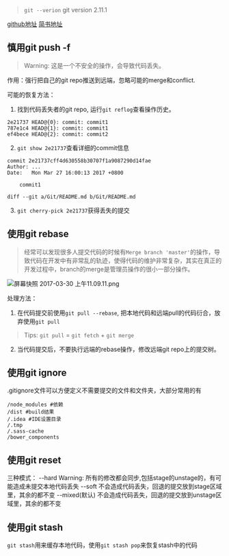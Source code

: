 > `git --verion` git version 2.11.1

[github地址](https://github.com/lishan/OCProject/tree/master/Git)
[简书地址](http://www.jianshu.com/p/3f53db8b8f2f)

## 慎用git push -f

> Warning: 这是一个不安全的操作，会导致代码丢失。

作用：强行把自己的git repo推送到远端，忽略可能的merge和conflict.

可能的恢复方法：
1. 找到代码丢失者的git repo, 运行`git reflog`查看操作历史。

```
2e21737 HEAD@{0}: commit: commit1
787e1c4 HEAD@{1}: commit: commit1
ef4bece HEAD@{2}: commit: commit2
```
2. `git show 2e21737`查看详细的commit信息

```
commit 2e21737cff4d630558b30707f1a9087290d14fae
Author: ...
Date:   Mon Mar 27 16:00:13 2017 +0800

    commit1

diff --git a/Git/README.md b/Git/README.md
```
3. `git cherry-pick 2e21737`获得丢失的提交

## 使用git rebase

> 经常可以发现很多人提交代码的时候有`Merge branch 'master'`的操作，导致代码在开发中有非常乱的轨迹，使得代码的维护非常复杂，其实在真正的开发过程中，branch的merge是管理员操作的很小一部分操作。

![屏幕快照 2017-03-30 上午11.09.11.png](http://upload-images.jianshu.io/upload_images/4623363-49781a957a75026a.png?imageMogr2/auto-orient/strip%7CimageView2/2/w/1240)

处理方法：
1. 在代码提交前使用`git pull --rebase`, 把本地代码和远端pull的代码衍合，放弃使用`git pull`
> Tips: `git pull` = `git fetch` + `git merge`
2. 当代码提交后，不要执行远端的rebase操作，修改远端git repo上的提交树。

## 使用git ignore
.gitignore文件可以方便定义不需要提交的文件和文件夹，大部分常用的有

```
/node_modules #依赖
/dist #build结果
/.idea #IDE设置目录
/.tmp
/.sass-cache
/bower_components
```

## 使用git reset

三种模式：
--hard Warning: 所有的修改都会同步,包括stage的unstage的，有可能造成未提交本地代码丢失
--soft 不会造成代码丢失，回退的提交放到stage区域里，其余的都不变
--mixed(默认) 不会造成代码丢失，回退的提交放到unstage区域里，其余的都不变

## 使用git stash
`git stash`用来缓存本地代码，使用`git stash pop`来恢复stash中的代码